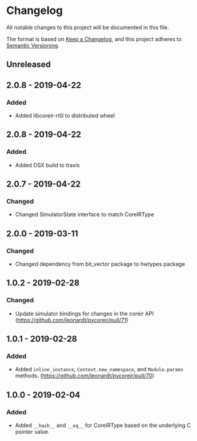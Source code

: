 # Changelog
All notable changes to this project will be documented in this file.

The format is based on [Keep a Changelog](https://keepachangelog.com/en/1.0.0/),
and this project adheres to [Semantic Versioning](https://semver.org/spec/v2.0.0.html).

## Unreleased

## 2.0.8 - 2019-04-22
### Added
- Added libcoreir-rtlil to distributed wheel

## 2.0.8 - 2019-04-22
### Added
- Added OSX build to travis

## 2.0.7 - 2019-04-22
### Changed
- Changed SimulatorState interface to match CoreIRType

## 2.0.0 - 2019-03-11
### Changed
- Changed dependency from bit_vector package to hwtypes package

## 1.0.2 - 2019-02-28
### Changed
- Update simulator bindings for changes in the coreir API
  (https://github.com/leonardt/pycoreir/pull/71)

## 1.0.1 - 2019-02-28
### Added
- Added `inline_instance`, `Context.new_namespace`, and `Module.params` methods.
  (https://github.com/leonardt/pycoreir/pull/70)
 
## 1.0.0 - 2019-02-04
### Added
- Added `__hash__` and `__eq__` for CoreIRType based on the underlying C
  pointer value.
